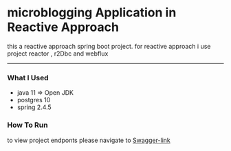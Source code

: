 # microblogging Application in Reactive Approach

this a reactive approach spring boot project. for reactive approach i use project reactor , r2Dbc and webflux

---
### What I Used 
* java 11 => Open JDK
* postgres 10
* spring 2.4.5

### How To Run 
to view project endponts  please navigate to [Swagger-link](http://localhost:8085/swagger-ui/)
